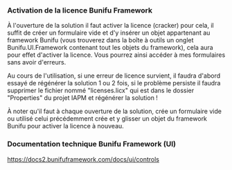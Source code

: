 ﻿### Activation de la licence Bunifu Framework  #####

À l'ouverture de la solution il faut activer la licence (cracker)
pour cela, il suffit de créer un formulaire vide et d'y insérer un objet
appartenant au framework Bunifu (vous trouverez dans la boîte à outils un onglet Bunifu.UI.Framework
contenant tout les objets du framework), cela aura pour effet d'activer la licence.
Vous pourrez ainsi accéder à mes formulaires sans avoir d'erreurs.

Au cours de l'utilisation, si une erreur de licence survient, il faudra
d'abord essayé de régénérer la solution 1 ou 2 fois, si le problème persiste
il faudra supprimer le fichier nommé "licenses.licx" qui est dans le dossier
"Properties" du projet IAPM et régénérer la solution !

À noter qu'il faut à chaque ouverture de la solution, crée un formulaire vide
ou utilisé celui précédemment crée et y glisser un objet du framework Bunifu pour
activer la licence à nouveau.

### Documentation technique Bunifu Framework (UI)

https://docs2.bunifuframework.com/docs/ui/controls



